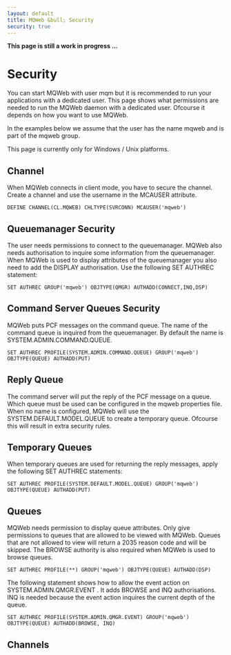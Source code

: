 ```yaml
---
layout: default
title: MQWeb &bull; Security
security: true
---
```


**This page is still a work in progress ...**

Security
========
You can start MQWeb with user mqm but it is recommended to run your applications 
with a dedicated user. This page shows what permissions are needed to run the 
MQWeb daemon with a dedicated user. Ofcourse it depends on how you want to use 
MQWeb.

In the examples below we assume that the user has the name mqweb and is part of 
the mqweb group.

This page is currently only for Windows / Unix platforms.

Channel
-------
When MQWeb connects in client mode, you have to secure the channel. Create a 
channel and use the username in the MCAUSER attribute.

    DEFINE CHANNEL(CL.MQWEB) CHLTYPE(SVRCONN) MCAUSER('mqweb')

Queuemanager Security
---------------------
The user needs permissions to connect to the queuemanager. MQWeb also
needs authorisation to inquire some information from the queuemanager. 
When MQWeb is used to display attributes of the queuemanager you also need 
to add the DISPLAY authorisation. Use the following SET AUTHREC statement:


    SET AUTHREC GROUP('mqweb') OBJTYPE(QMGR) AUTHADD(CONNECT,INQ,DSP)


Command Server Queues Security
------------------------------
MQWeb puts PCF messages on the command queue. The name of the command queue
is inquired from the queuemanager. By default the name is 
SYSTEM.ADMIN.COMMAND.QUEUE. 

    SET AUTHREC PROFILE(SYSTEM.ADMIN.COMMAND.QUEUE) GROUP('mqweb') OBJTYPE(QUEUE) AUTHADD(PUT)

Reply Queue
-----------
The command server will put the reply of the PCF message on a queue.
Which queue must be used can be configured in the mqweb properties file.
When no name is configured, MQWeb will use the SYSTEM.DEFAULT.MODEL.QUEUE
to create a temporary queue. Ofcourse this will result in extra security
rules.

Temporary Queues
----------------
When temporary queues are used for returning the reply messages, apply the
following SET AUTHREC statements:

    SET AUTHREC PROFILE(SYSTEM.DEFAULT.MODEL.QUEUE) GROUP('mqweb') OBJTYPE(QUEUE) AUTHADD(PUT)

Queues
------
MQWeb needs permission to display queue attributes. Only give permissions
to queues that are allowed to be viewed with MQWeb. Queues that are not
allowed to view will return a 2035 reason code and will be skipped. The
BROWSE authority is also required when MQWeb is used to browse queues.

    SET AUTHREC PROFILE(**) GROUP('mqweb') OBJTYPE(QUEUE) AUTHADD(DSP)


The following statement shows how to allow the event action on 
SYSTEM.ADMIN.QMGR.EVENT . It adds BROWSE and INQ authorisations. INQ
is needed because the event action inquires the current depth of the queue.

    SET AUTHREC PROFILE(SYSTEM.ADMIN.QMGR.EVENT) GROUP('mqweb') OBJTYPE(QUEUE) AUTHADD(BROWSE, INQ)

Channels
--------

